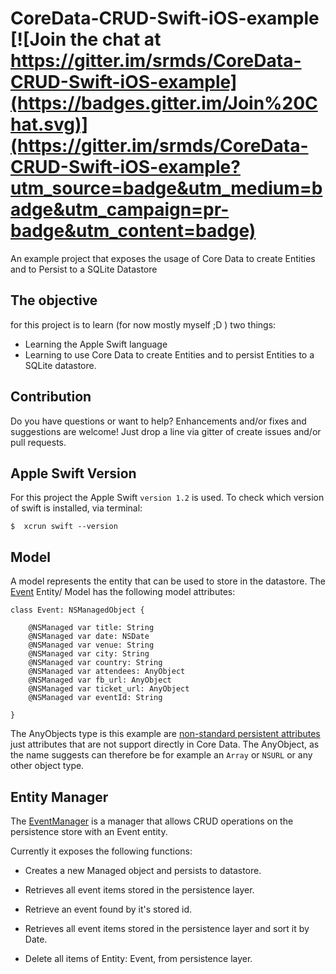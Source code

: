 # CoreData-CRUD-Swift-iOS-example [![Join the chat at https://gitter.im/srmds/CoreData-CRUD-Swift-iOS-example](https://badges.gitter.im/Join%20Chat.svg)](https://gitter.im/srmds/CoreData-CRUD-Swift-iOS-example?utm_source=badge&utm_medium=badge&utm_campaign=pr-badge&utm_content=badge)


An example project that exposes the usage of Core Data to create Entities and to Persist to a SQLite Datastore

## The objective

for this project is to learn (for now mostly myself ;D )  two things:

- Learning the Apple Swift language
- Learning to use Core Data to create Entities and to persist Entities to a SQLite datastore.

## Contribution

Do you have questions or want to help? Enhancements and/or fixes and suggestions are welcome! Just drop a line via gitter of create issues and/or pull requests.


## Apple Swift Version

For this project the Apple Swift `version 1.2` is used. To check which version of swift is installed, via terminal:

	$  xcrun swift --version

## Model

A model represents the entity that can be used to store in the datastore.
The [Event](https://github.com/srmds/CoreData-CRUD-Swift-iOS-example/blob/master/CoreDataCRUD/Event.swift) Entity/ Model has the following model attributes:

	class Event: NSManagedObject {
	
	    @NSManaged var title: String
	    @NSManaged var date: NSDate
	    @NSManaged var venue: String
	    @NSManaged var city: String
	    @NSManaged var country: String
	    @NSManaged var attendees: AnyObject
	    @NSManaged var fb_url: AnyObject
	    @NSManaged var ticket_url: AnyObject
	    @NSManaged var eventId: String
	
	}
The AnyObjects type is this example are [non-standard persistent attributes](https://developer.apple.com/library/mac/documentation/Cocoa/Conceptual/CoreData/Articles/cdNSAttributes.html) just attributes that are not support directly in Core Data.
The AnyObject, as the name suggests can therefore be for example an `Array` or `NSURL` or any other object type.

## Entity Manager 
 
The [EventManager](https://github.com/srmds/CoreData-CRUD-Swift-iOS-example/blob/master/CoreDataCRUD/EventManager.swift) is a manager that allows CRUD operations on the persistence store with an Event entity.

Currently it exposes the following functions:

* Creates a new Managed object and persists to datastore.

* Retrieves all event items stored in the persistence layer.

* Retrieve an event found by it's stored id.

* Retrieves all event items stored in the persistence layer and sort it by Date.

* Delete all items of Entity: Event, from persistence layer.

	


